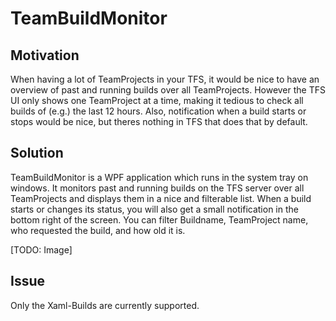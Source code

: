 # TeamBuildMonitor
## Motivation
When having a lot of TeamProjects in your TFS, it would be nice to have an overview of past and running builds over all TeamProjects.
However the TFS UI only shows one TeamProject at a time, making it tedious to check all builds of (e.g.) the last 12 hours.
Also, notification when a build starts or stops would be nice, but theres nothing in TFS that does that by default.

## Solution
TeamBuildMonitor is a WPF application which runs in the system tray on windows. 
It monitors past and running builds on the TFS server over all TeamProjects and displays them in a nice and filterable list.
When a build starts or changes its status, you will also get a small notification in the bottom right of the screen.
You can filter Buildname, TeamProject name, who requested the build, and how old it is.

[TODO: Image]

## Issue
Only the Xaml-Builds are currently supported.
